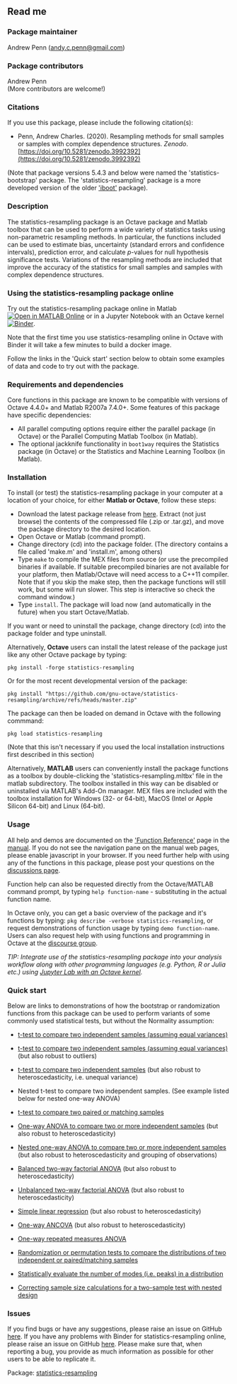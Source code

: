 ## Read me

### Package maintainer
Andrew Penn (andy.c.penn@gmail.com)

### Package contributors
Andrew Penn  
(More contributors are welcome!)

### Citations
If you use this package, please include the following citation(s):

* Penn, Andrew Charles. (2020). Resampling methods for small samples or samples with complex dependence structures. *Zenodo*. [https://doi.org/10.5281/zenodo.3992392](https://doi.org/10.5281/zenodo.3992392) 

(Note that package versions 5.4.3 and below were named the 'statistics-bootstrap' package. The 'statistics-resampling' package is a more developed version of the older ['iboot'](https://github.com/acp29/iboot) package). 

### Description

The statistics-resampling package is an Octave package and Matlab toolbox that can be used to perform a wide variety of statistics tasks using non-parametric resampling methods. In particular, the functions included can be used to estimate bias, uncertainty (standard errors and confidence intervals), prediction error, and calculate *p*-values for null hypothesis significance tests. Variations of the resampling methods are included that improve the accuracy of the statistics for small samples and samples with complex dependence structures.  
  
### Using the statistics-resampling package online
  
Try out the statistics-resampling package online in Matlab [![Open in MATLAB Online](https://www.mathworks.com/images/responsive/global/open-in-matlab-online.svg)](https://matlab.mathworks.com/open/github/v1?repo=gnu-octave/statistics-resampling&file=README.md) or in a Jupyter Notebook with an Octave kernel [![Binder](https://mybinder.org/badge_logo.svg)](https://mybinder.org/v2/gh/acpennlab/statistics-resampling-online/master?labpath=statistics-resampling.ipynb). 
  
Note that the first time you use statistics-resampling online in Octave with Binder it will take a few minutes to build a docker image.  
  
Follow the links in the 'Quick start' section below to obtain some examples of data and code to try out with the package.  
 
### Requirements and dependencies
  
Core functions in this package are known to be compatible with versions of Octave 4.4.0+ and Matlab R2007a 7.4.0+. Some features of this package have specific dependencies:

 * All parallel computing options require either the parallel package (in Octave) or the Parallel Computing Matlab Toolbox (in Matlab).  
 * The optional jackknife functionality in `boot1way` requires the Statistics package (in Octave) or the Statistics and Machine Learning Toolbox (in Matlab).  

### Installation
 
To install (or test) the statistics-resampling package in your computer at a location of your choice, for either **Matlab or Octave**, follow these steps: 
 
 * Download the latest package release from [here](https://github.com/gnu-octave/statistics-resampling/releases/). Extract (not just browse) the contents of the compressed file (.zip or .tar.gz), and move the package directory to the desired location.
 * Open Octave or Matlab (command prompt).
 * Change directory (cd) into the package folder. (The directory contains a file called 'make.m' and 'install.m', among others)
 * Type `make` to compile the MEX files from source (or use the precompiled binaries if available. If suitable precompiled binaries are not available for your platform, then Matlab/Octave will need access to a C++11 compiler. Note that if you skip the make step, then the package functions will still work, but some will run slower. This step is interactive so check the command window.) 
 * Type `install`. The package will load now (and automatically in the future) when you start Octave/Matlab.
 
If you want or need to uninstall the package, change directory (cd) into the package folder and type uninstall.
 
Alternatively, **Octave** users can install the latest release of the package just like any other Octave package by typing:

 `pkg install -forge statistics-resampling`
 
Or for the most recent developmental version of the package:
 
 `pkg install "https://github.com/gnu-octave/statistics-resampling/archive/refs/heads/master.zip"`
 
The package can then be loaded on demand in Octave with the following commmand:
 
 `pkg load statistics-resampling`  
 
  (Note that this isn't necessary if you used the local installation instructions first described in this section)
   
Alternatively, **MATLAB** users can conveniently install the package functions as a toolbox by double-clicking the 'statistics-resampling.mltbx' file in the matlab subdirectory. The toolbox installed in this way can be disabled or uninstalled via MATLAB's Add-On manager. MEX files are included with the toolbox installation for Windows (32- or 64-bit), MacOS (Intel or Apple Silicon 64-bit) and Linux (64-bit). 
  
### Usage

All help and demos are documented on the ['Function Reference'](https://gnu-octave.github.io/statistics-resampling/function_reference) page in the [manual](https://gnu-octave.github.io/statistics-resampling/). If you do not see the navigation pane on the manual web pages, please enable javascript in your browser. If you need further help with using any of the functions in this package, please post your questions on the [discussions page](https://github.com/gnu-octave/statistics-resampling/discussions).  
  
Function help can also be requested directly from the Octave/MATLAB command prompt, by typing `help function-name` - substituting in the actual function name.
  
In Octave only, you can get a basic overview of the package and it's functions by typing: `pkg describe -verbose statistics-resampling`, or request demonstrations of function usage by typing `demo function-name`. Users can also request help with using functions and programming in Octave at the [discourse group](https://octave.discourse.group/c/help/6).  

*TIP: Integrate use of the statistics-resampling package into your analysis workflow along with other programming languages (e.g. Python, R or Julia etc.) using [Jupyter Lab with an Octave kernel](https://jupyter.org/try).*  

### Quick start

Below are links to demonstrations of how the bootstrap or randomization functions from this package can be used to perform variants of some commonly used statistical tests, but without the Normality assumption:  
   
 * [t-test to compare two independent samples (assuming equal variances)](https://gnu-octave.github.io/statistics-resampling/function/boot1way.html#1)  

 * [t-test to compare two independent samples (assuming equal variances)](https://gnu-octave.github.io/statistics-resampling/function/boot1way.html#2) (but also robust to outliers)  

 * [t-test to compare two independent samples](https://gnu-octave.github.io/statistics-resampling/function/bootlm.html#1) (but also robust to heteroscedasticity, i.e. unequal variance)  

 * Nested t-test to compare two independent samples. (See example listed below for nested one-way ANOVA)   
 
 * [t-test to compare two paired or matching samples](https://gnu-octave.github.io/statistics-resampling/function/bootlm.html#2)

 * [One-way ANOVA to compare two or more independent samples](https://gnu-octave.github.io/statistics-resampling/function/bootlm.html#3) (but also robust to heteroscedasticity)  

 * [Nested one-way ANOVA to compare two or more independent samples](https://gnu-octave.github.io/statistics-resampling/function/bootlm.html#13) (but also robust to heteroscedasticity and grouping of observations)    
 
 * [Balanced two-way factorial ANOVA](https://gnu-octave.github.io/statistics-resampling/function/bootlm.html#6) (but also robust to heteroscedasticity)  

 * [Unbalanced two-way factorial ANOVA](https://gnu-octave.github.io/statistics-resampling/function/bootlm.html#7) (but also robust to heteroscedasticity)  
 
 * [Simple linear regression](https://gnu-octave.github.io/statistics-resampling/function/bootlm.html#8) (but also robust to heteroscedasticity)  
 
 * [One-way ANCOVA](https://gnu-octave.github.io/statistics-resampling/function/bootlm.html#9) (but also robust to heteroscedasticity)  
 
 * [One-way repeated measures ANOVA](https://gnu-octave.github.io/statistics-resampling/function/bootlm.html#4)  
 
 * [Randomization or permutation tests to compare the distributions of two independent or paired/matching samples](https://gnu-octave.github.io/statistics-resampling/function/randtest2.html#1)  
 
 * [Statistically evaluate the number of modes (i.e. peaks) in a distribution](https://gnu-octave.github.io/statistics-resampling/function/bootmode.html#1)  
 
 * [Correcting sample size calculations for a two-sample test with nested design](https://gnu-octave.github.io/statistics-resampling/function/sampszcalc.html#6)  
  
### Issues

If you find bugs or have any suggestions, please raise an issue on GitHub [here](https://github.com/gnu-octave/statistics-resampling/issues). If you have any problems with Binder for statistics-resampling online, please raise an issue on GitHub [here](https://github.com/acpennlab/statistics-resampling-online/issues). Please make sure that, when reporting a bug, you provide as much information as possible for other users to be able to replicate it.   
  
Package: [statistics-resampling](https://gnu-octave.github.io/statistics-resampling/)  

